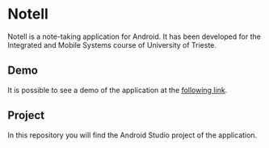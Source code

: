 # Notell

Notell is a note-taking application for Android. It has been developed for the Integrated and Mobile Systems course of University of Trieste.

## Demo

It is possible to see a demo of the application at the [following link](https://www.youtube.com/watch?v=JuazOIzSzRc).

## Project 
In this repository you will find the Android Studio project of the application.
